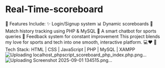 # Real-Time-scoreboard
🔐 Features Include: ✨ Login/Signup system 📊 Dynamic scoreboards 📁 Match history tracking using PHP &amp; MySQL 🤖 A smart chatbot for sports queries 📝 Feedback system for constant improvement  This project blends my love for sports and tech into one smooth, interactive platform. 💻❤️  🔧 Tech Stack: HTML | CSS | JavaScript | PHP | MySQL | XAMPP
![Uploading localhost_phpscript_scoreboard_php_index.php.png…]()
![Uploading Screenshot 2025-09-01 134515.png…]()
